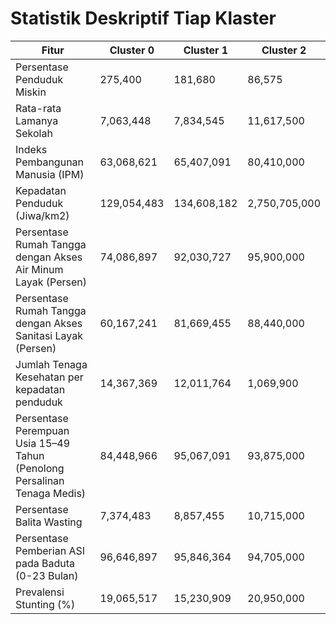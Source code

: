 # Statistik Deskriptif Tiap Klaster

| Fitur                                                                    | Cluster 0     | Cluster 1     | Cluster 2     |
|--------------------------------------------------------------------------|---------------|---------------|---------------|
| Persentase Penduduk Miskin                                               | 275,400       | 181,680       | 86,575        |
| Rata-rata Lamanya Sekolah                                                | 7,063,448     | 7,834,545     | 11,617,500    |
| Indeks Pembangunan Manusia (IPM)                                         | 63,068,621    | 65,407,091    | 80,410,000    |
| Kepadatan Penduduk (Jiwa/km2)                                            | 129,054,483   | 134,608,182   | 2,750,705,000 |
| Persentase Rumah Tangga dengan Akses Air Minum Layak (Persen)            | 74,086,897    | 92,030,727    | 95,900,000    |
| Persentase Rumah Tangga dengan Akses Sanitasi Layak (Persen)             | 60,167,241    | 81,669,455    | 88,440,000    |
| Jumlah Tenaga Kesehatan per kepadatan penduduk                           | 14,367,369    | 12,011,764    | 1,069,900     |
| Persentase Perempuan Usia 15–49 Tahun (Penolong Persalinan Tenaga Medis) | 84,448,966    | 95,067,091    | 93,875,000    |
| Persentase Balita Wasting                                                | 7,374,483     | 8,857,455     | 10,715,000    |
| Persentase Pemberian ASI pada Baduta (0-23 Bulan)                        | 96,646,897    | 95,846,364    | 94,705,000    |
| Prevalensi Stunting (%)                                                  | 19,065,517    | 15,230,909    | 20,950,000    |
